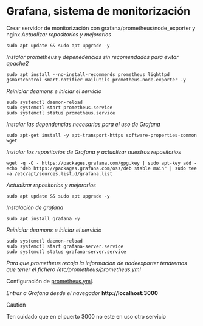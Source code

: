 # Grafana, sistema de monitorización
Crear servidor de monitorización con grafana/prometheus/node_exporter y nginx
*Actualizar repositorios y mejorarlos*
```
sudo apt update && sudo apt upgrade -y
```

*Instalar prometheus y depenedencias sin recomendados para evitar apache2*
```
sudo apt install --no-install-recommends prometheus lighttpd gsmartcontrol smart-notifier mailutils prometheus-node-exporter -y
```

*Reiniciar deamons e iniciar el servicio*
```
sudo systemctl daemon-reload
sudo systemctl start prometheus.service
sudo systemctl status prometheus.service
```

*Instalar las dependencias necesarias para el uso de Grafana*
```
sudo apt-get install -y apt-transport-https software-properties-common wget
```

*Instalar los repositorios de Grafana y actualizar nuestros repositorios*
```
wget -q -O - https://packages.grafana.com/gpg.key | sudo apt-key add -
echo "deb https://packages.grafana.com/oss/deb stable main" | sudo tee -a /etc/apt/sources.list.d/grafana.list
```

*Actualizar repositorios y mejorarlos*
```
sudo apt update && sudo apt upgrade -y
```

*Instalación de grafana*
```
sudo apt install grafana -y
```

*Reiniciar deamons e iniciar el servicio*
```
sudo systemctl daemon-reload
sudo systemctl start grafana-server.service
sudo systemctl status grafana-server.service
```

*Para que prometheus recoja la informacion de nodeexporter tendremos que tener el fichero /etc/prometheus/prometheus.yml*

Configuración de [prometheus.yml](https://github.com/dpeirob/grafana/blob/main/prometheus.yml).

*Entrar a Grafana desde el navegador*
**http://localhost:3000**

> [!CAUTION]
> Ten cuidado que en el puerto 3000 no este en uso otro servicio

